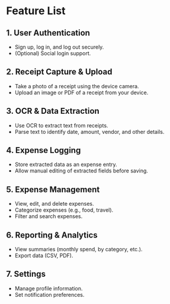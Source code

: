 # Feature List

## 1. User Authentication
- Sign up, log in, and log out securely.
- (Optional) Social login support.

## 2. Receipt Capture & Upload
- Take a photo of a receipt using the device camera.
- Upload an image or PDF of a receipt from your device.

## 3. OCR & Data Extraction
- Use OCR to extract text from receipts.
- Parse text to identify date, amount, vendor, and other details.

## 4. Expense Logging
- Store extracted data as an expense entry.
- Allow manual editing of extracted fields before saving.

## 5. Expense Management
- View, edit, and delete expenses.
- Categorize expenses (e.g., food, travel).
- Filter and search expenses.

## 6. Reporting & Analytics
- View summaries (monthly spend, by category, etc.).
- Export data (CSV, PDF).

## 7. Settings
- Manage profile information.
- Set notification preferences. 